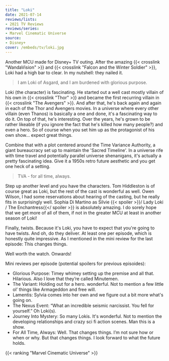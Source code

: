 ```yaml
---
title: "Loki"
date: 2021-07-14
reviews/lists:
- 2021 TV Reviews
reviews/series:
- Marvel Cinematic Universe
source:
- Disney+
cover: /embeds/tv/loki.jpg
---
```

Another MCU made for Disney+ TV outing. After the amazing {{< crosslink "WandaVision" >}} and {{< crosslink "Falcon and the Winter Soldier" >}}, Loki had a high bar to clear. In my nutshell: they nailed it. 

> I am Loki of Asgard, and I am burdened with glorious purpose.

Loki (the character) is fascinating. He started out a well cast mostly villain of his own in {{< crosslink "Thor" >}} and became the first recurring villain in {{< crosslink "The Avengers" >}}. And after that, he's back again and again in each of the Thor and Avengers movies. In a universe where every other villain (even Thanos) is basically a one and done, it's a fascinating way to do it. On top of that, he's interesting. Over the years, he's grown to be rather likeable (if you ignore the fact that he's killed how many people?) and even a hero. So of course when you set him up as the protagonist of his own show... expect great things. 

Combine that with a plot centered around the Time Variance Authority, a giant bureaucracy set up to maintain the 'Sacred Timeline'. In a universe rife with time travel and potentially parallel universe shenanigans, it's actually a pretty fascinating idea. Give it a 1950s retro future aesthetic and you get one heck of a setting. 

> TVA - for all time, always. 

Step up another level and you have the characters. Tom Hiddleston is of course great as Loki, but the rest of the cast is wonderful as well. Owen Wilson, I had some reservations about hearing of the casting, but he really fits in surprisingly well. Sophia Di Martino as Silvie {{< spoiler >}}/ Lady Loki / The Enchantress{{</ spoiler >}} is absolutely amazing. I do sorely hope that we get more of all of them, if not in the greater MCU at least in another season of Loki!

Finally, twists. Because it's Loki, you have to expect that you're going to have twists. And oh, do they deliver. At least one per episode, which is honestly quite impressive. As I mentioned in the mini review for the last episode: This changes things. 

Well worth the watch. Onwards!

Mini reviews per episode (potential spoilers for previous episoides):

- Glorious Purpose: Timey whimey setting up the premise and all that. Hilarious. Also I love that they’re called Minutemen. 
- The Variant: Holding out for a hero. wonderful. Not to mention a few little ol’ things like Armageddon and free will. 
- Lamentis: Sylvia comes into her own and we figure out a bit more what's going on. 
- The Nexus Event: “What an incredible seismic narcissist. You fell for yourself.” Oh Loki(s). 
- Journey Into Mystery: So many Lokis. It's wonderful. Not to mention the developing relationships and crazy sci fi action scenes. Man this is a show. 
- For All Time, Always: Well. That changes things. I’m not sure how or when or why. But that changes things. I look forward to what the future holds. 

{{< ranking "Marvel Cinematic Universe" >}}